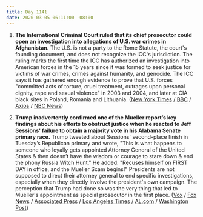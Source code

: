 ```yaml
---
title: Day 1141
date: 2020-03-05 06:11:00 -08:00
---
```


1. **The International Criminal Court ruled that its chief prosecutor could open an investigation into allegations of U.S. war crimes in Afghanistan.** The U.S. is not a party to the Rome Statute, the court's founding document, and does not recognize the ICC's jurisdiction. The ruling marks the first time the ICC has authorized an investigation into American forces in the 15 years since it was formed to seek justice for victims of war crimes, crimes against humanity, and genocide. The ICC says it has gathered enough evidence to prove that U.S. forces "committed acts of torture, cruel treatment, outrages upon personal dignity, rape and sexual violence" in 2003 and 2004, and later at CIA black sites in Poland, Romania and Lithuania. ([New York Times](https://www.nytimes.com/2020/03/05/world/europe/afghanistan-war-crimes-icc.html) / [BBC](https://www.bbc.com/news/world-asia-51751717) / [Axios](https://www.axios.com/international-criminal-court-afghanistan-war-crimes-66174abf-c141-4a01-9c01-126f82a2f58a.html) / [NBC News](https://www.nbcnews.com/news/world/icc-approves-probe-u-s-personnel-alleged-war-crimes-afghanistan-n1150276))

2. **Trump inadvertently confirmed one of the Mueller report’s key findings about his efforts to obstruct justice when he reacted to Jeff Sessions' failure to obtain a majority vote in his Alabama Senate primary race.** Trump tweeted about Sessions' second-place finish in Tuesday’s Republican primary and wrote, "This is what happens to someone who loyally gets appointed Attorney General of the United States & then doesn’t have the wisdom or courage to stare down & end the phony Russia Witch Hunt." He added: "Recuses himself on FIRST DAY in office, and the Mueller Scam begins!" Presidents are not supposed to direct their attorney general to end specific investigations, especially when they directly involve the president's own campaign. The perception that Trump had done so was the very thing that led to Mueller's appointment as special prosecutor in the first place. ([Vox](https://www.vox.com/2020/3/4/21164977/trump-jeff-sessions-alabama-senate-obstruction-of-justice) / [Fox News](https://www.foxnews.com/politics/trump-tears-into-jeff-sessions-after-former-ag-forced-into-runoff-for-old-senate-seat) / [Associated Press](https://apnews.com/d1c24f2801398bcedc89746e624a74ce) / [Los Angeles Times](https://www.latimes.com/world-nation/story/2020-03-04/trump-attacks-sessions-ahead-of-primary-runoff-for-us-senate) / [AL.com](https://www.al.com/news/2020/03/donald-trump-tweets-about-jeff-sessions-runoff-this-is-what-happens.html) / [Washington Post](https://www.washingtonpost.com/politics/2020/03/04/an-emboldened-trump-says-quiet-part-out-loud-about-why-he-fired-jeff-sessions/))